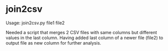 # join2csv

Usage: 
join2csv.py file1 file2

Needed a script that merges 2 CSV files with same columns but different values in the last column.
Having added last column of a newer file (file2) to output file as new column for further analysis.
